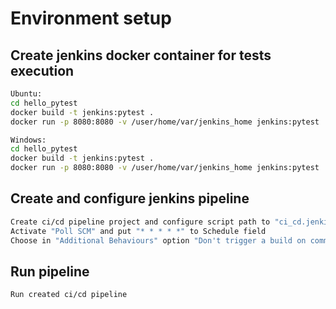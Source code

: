 # Environment setup

## Create jenkins docker container for tests execution
```bash
Ubuntu:
cd hello_pytest
docker build -t jenkins:pytest .
docker run -p 8080:8080 -v /user/home/var/jenkins_home jenkins:pytest

Windows:
cd hello_pytest
docker build -t jenkins:pytest .
docker run -p 8080:8080 -v /user/home/var/jenkins_home jenkins:pytest
```


## Create and configure jenkins pipeline
```bash
Create ci/cd pipeline project and configure script path to "ci_cd.jenkinsfile" from repository
Activate "Poll SCM" and put "* * * * *" to Schedule field
Choose in "Additional Behaviours" option "Don't trigger a build on commit notifications"
```
## Run pipeline
```bash
Run created ci/cd pipeline
```
